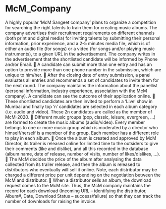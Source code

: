 # McM_Company
A highly popular ‘McM Sangeet company’ plans to organize a competition for
searching the right talents to train them for creating music albums. The company
advertises their recruitment requirements on different channels (both print and
digital media) for inviting talents by submitting their personal information, prior
experience, and a 2-5 minutes media file, which is of either an audio file (for
songs) or a video (for songs and/or playing music instruments), to a given URL in
the advertisement. The company writes in the advertisement that the shortlisted
candidate will be informed by Phone and/or Email.
 A candidate can submit more than one entry and has an option to provide more
than one phone number in the submission, which are unique to him/her.
 After the closing date of entry submission, a panel evaluates all entries and
recommends a set of candidates to invite them for the next round. The company
maintains the information about the panellist (personal information, industry
experience, association with the McM company). A candidate can see the
outcome of their application online.
 These shortlisted candidates are then invited to perform a ‘Live’ show in Mumbai
and finally top ‘n’ candidates are selected in each album category (i.e. audio and
video). These 2n candidates are called as the member of McM-2020.
 Different music groups (pop, classic, leisure, evergreen, ...) are formed to create
the music albums (audio/video). Every member belongs to one or more music
group which is moderated by a director who himself/herself is a member of the
group. Each member has a different role to play in each album.
 Once the album is created and approved by McM Director, its trailer is released
online for limited time to the outsiders to give their comments (like and dislike),
and all this recorded in the database (album name, date of release, number of
visits, number of likes/dislikes, ...).
 The McM decides the price of the album after analysing the data collected from
its trailer release, and then the album is released to distributors who eventually
will sell it online. Note, each distributor may be charged a different price per unit
depending on the negotiation between the McM and distributor.
 When a distributor sells an album, the download request comes to the McM site.
Thus, the McM company maintains the record for each download (Incoming URL
– identifying the distributor, Album#, Date, Download Status – success/failure) so
that they can track the number of downloads for raising the invoice.

